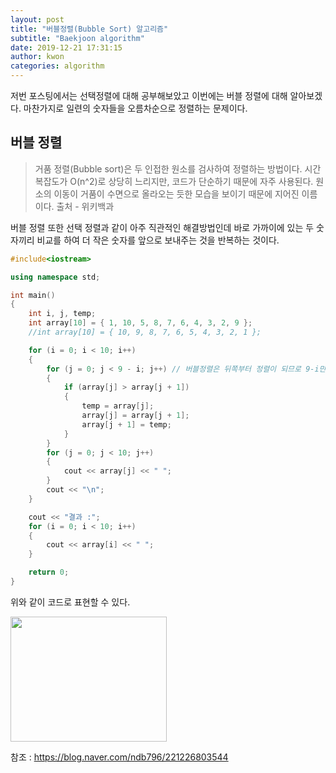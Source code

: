 ```yaml
---
layout: post
title: "버블정렬(Bubble Sort) 알고리즘"
subtitle: "Baekjoon algorithm"
date: 2019-12-21 17:31:15
author: kwon
categories: algorithm
---
```

저번 포스팅에서는 선택정렬에 대해 공부해보았고 이번에는 버블 정렬에 대해 알아보겠다. 마찬가지로 일련의 숫자들을 오름차순으로 정렬하는 문제이다.

## 버블 정렬
>거품 정렬(Bubble sort)은 두 인접한 원소를 검사하여 정렬하는 방법이다. 시간 복잡도가 O(n^2)로 상당히 느리지만, 코드가 단순하기 때문에 자주 사용된다. 원소의 이동이 거품이 수면으로 올라오는 듯한 모습을 보이기 때문에 지어진 이름이다.
출처 - 위키백과


버블 정렬 또한 선택 정렬과 같이 아주 직관적인 해결방법인데 바로 가까이에 있는 두 숫자끼리 비교를 하여 더 작은 숫자를 앞으로 보내주는 것을 반복하는 것이다.

```C++
#include<iostream>

using namespace std;

int main()
{
	int i, j, temp;
	int array[10] = { 1, 10, 5, 8, 7, 6, 4, 3, 2, 9 };
	//int array[10] = { 10, 9, 8, 7, 6, 5, 4, 3, 2, 1 };

	for (i = 0; i < 10; i++)
	{
		for (j = 0; j < 9 - i; j++) // 버블정렬은 뒤쪽부터 정렬이 되므로 9-i만큼만 반복하면 된다.
		{
			if (array[j] > array[j + 1])
			{
				temp = array[j];
				array[j] = array[j + 1];
				array[j + 1] = temp;
			}
		}
		for (j = 0; j < 10; j++)
		{
			cout << array[j] << " ";
		}
		cout << "\n";
	}

	cout << "결과 :";
	for (i = 0; i < 10; i++)
	{
		cout << array[i] << " ";
	}

	return 0;
}
```
위와 같이 코드로 표현할 수 있다.

<div style="width: 250px; height: 200px;">
    <img src="https://kyu9341.github.io/assets/bubblesort.png" style="width: 250px
    ; height: 200px;">
</div>

참조 : <https://blog.naver.com/ndb796/221226803544>
